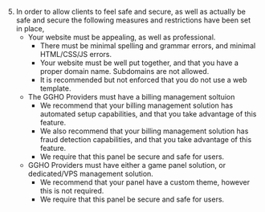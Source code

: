 5. In order to allow clients to feel safe and secure, as well as actually be safe and secure the following measures and restrictions have been set in place,
 	- Your website must be appealing, as well as professional.
		* There must be minimal spelling and grammar errors, and minimal HTML/CSS/JS errors.
		* Your website must be well put together, and that you have a proper domain name. Subdomains are not allowed.
		* It is recommended but not enforced that you do not use a web template. 
	- The GGHO Providers must have a billing management soltuion
		* We recommend that your billing management solution has automated setup capabilities, and that you take advantage of this feature.
		* We also recommend that your billing management solution has fraud detection capabilities, and that you take advantage of this feature.
		* We require that this panel be secure and safe for users.
	- GGHO Providers must have either a game panel solution, or dedicated/VPS management solution.
		* We recommend that your panel have a custom theme, however this is not required.
		* We require that this panel be secure and safe for users.
	